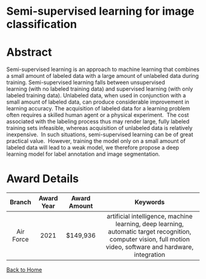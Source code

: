 
Semi-supervised learning for image classification
=================================================

# Abstract


Semi-supervised learning is an approach to machine learning that combines a small amount of labeled data with a large amount of unlabeled data during training. Semi-supervised learning falls between unsupervised learning (with no labeled training data) and supervised learning (with only labeled training data). Unlabeled data, when used in conjunction with a small amount of labeled data, can produce considerable improvement in learning accuracy. The acquisition of labeled data for a learning problem often requires a skilled human agent or a physical experiment.  The cost associated with the labeling process thus may render large, fully labeled training sets infeasible, whereas acquisition of unlabeled data is relatively inexpensive.  In such situations, semi-supervised learning can be of great practical value.  However, training the model only on a small amount of labeled data will lead to a weak model, we therefore propose a deep learning model for label annotation and image segmentation.  

# Award Details

|Branch|Award Year|Award Amount|Keywords|
| :---: | :---: | :---: | :---: |
|Air Force|2021|$149,936|artificial intelligence, machine learning, deep learning, automatic target recognition, computer vision, full motion video, software and hardware, integration|
  
  


[Back to Home](https://github.com/chrischow/dod_sbir_awards#1767)